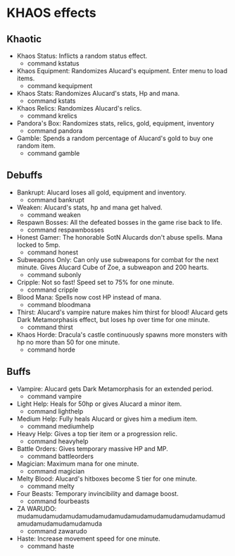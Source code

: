 # KHAOS effects

## Khaotic
* Khaos Status: Inflicts a random status effect.
  * command kstatus
* Khaos Equipment: Randomizes Alucard's equipment. Enter menu to load items.
  * command kequipment
* Khaos Stats: Randomizes Alucard's stats, Hp and mana.
  * command kstats
* Khaos Relics: Randomizes Alucard's relics.
  * command krelics
* Pandora's Box: Randomizes stats, relics, gold, equipment, inventory
  * command pandora
* Gamble: Spends a random percentage of Alucard's gold to buy one random item.
  * command gamble

## Debuffs
* Bankrupt: Alucard loses all gold, equipment and inventory.
  * command bankrupt
* Weaken: Alucard's stats, hp and mana get halved.
  * command weaken
* Respawn Bosses: All the defeated bosses in the game rise back to life.
  * command respawnbosses
* Honest Gamer: The honorable SotN Alucards don't abuse spells. Mana locked to 5mp.
  * command honest
* Subweapons Only: Can only use subweapons for combat for the next minute. Gives Alucard Cube of Zoe, a subweapon and 200 hearts.
  * command subonly
* Cripple: Not so fast! Speed set to 75% for one minute.
  * command cripple
* Blood Mana: Spells now cost HP instead of mana.
  * command bloodmana
* Thirst: Alucard's vampire nature makes him thirst for blood! Alucard gets Dark Metamorphasis effect, but loses hp over time for one minute.
  * command thirst
* Khaos Horde: Dracula's castle continuously spawns more monsters with hp no more than 50 for one minute.
  * command horde

## Buffs
* Vampire: Alucard gets Dark Metamorphasis for an extended period.
  * command vampire
* Light Help: Heals for 50hp or gives Alucard a minor item.
  * command lighthelp
* Medium Help: Fully heals Alucard or gives him a medium item.
  * command mediumhelp
* Heavy Help: Gives a top tier item or a progression relic.
  * command heavyhelp
* Battle Orders: Gives temporary massive HP and MP.
  * command battleorders
* Magician: Maximum mana for one minute.
  * command magician
* Melty Blood: Alucard's hitboxes become S tier for one minute.
  * command melty
* Four Beasts: Temporary invincibility and damage boost.
  * command fourbeasts
* ZA WARUDO: mudamudamudamudamudamudamudamudamudamudamudamudamudamudamudamudamudamuda
  * command zawarudo
* Haste: Increase movement speed for one minute.
  * command haste
